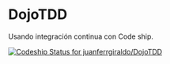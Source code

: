 # DojoTDD
Usando integración continua con Code ship.

[ ![Codeship Status for juanferrgiraldo/DojoTDD](https://app.codeship.com/projects/7e00a660-c1a1-0136-4ecd-36058d66dee7/status?branch=master)](https://app.codeship.com/projects/313727)
